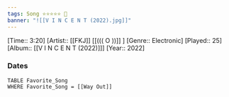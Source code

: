 ```yaml
---
tags: Song ⭐⭐⭐⭐⭐ 💛
banner: "![[V I N C E N T (2022).jpg]]"
---
```

[Time:: 3:20]
[Artist:: [[FKJ]] [[((( O ))]] ]
[Genre:: Electronic]
[Played:: 25]
[Album:: [[V I N C E N T (2022)]]]
[Year:: 2022]
### Dates
````dataview
TABLE Favorite_Song
WHERE Favorite_Song = [[Way Out]]
````